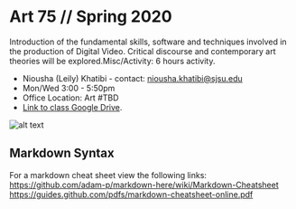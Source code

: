 # Art 75 // Spring 2020
Introduction of the fundamental skills, software and techniques involved in the production of Digital Video. Critical discourse and contemporary art theories will be explored.Misc/Activity: 6 hours activity.

+ Niousha (Leily) Khatibi - contact: <niousha.khatibi@sjsu.edu>
+ Mon/Wed 3:00 - 5:50pm
+ Office Location: Art #TBD
+ [Link to class Google Drive](https://drive.google.com/drive/u/1/folders/1_7Iqxdxp8lJclV80gxv_3a55Ud1THcp7).

![alt text](https://i.imgur.com/ZYvp3Wp.png)

## Markdown Syntax

For a markdown cheat sheet view the following links: <br>
https://github.com/adam-p/markdown-here/wiki/Markdown-Cheatsheet <br>
https://guides.github.com/pdfs/markdown-cheatsheet-online.pdf
